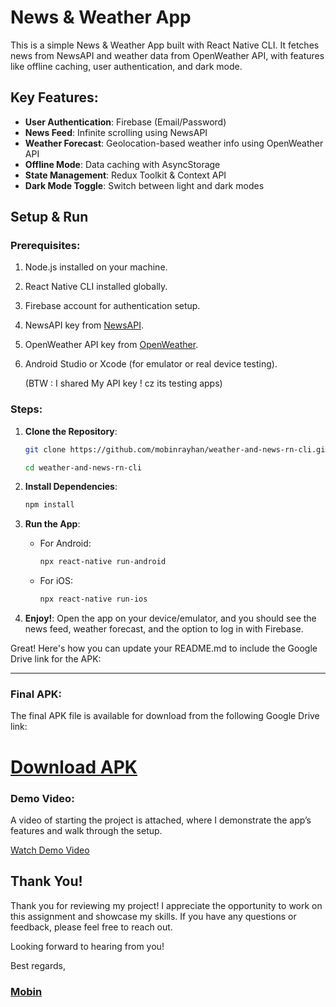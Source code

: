 # News & Weather App

This is a simple News & Weather App built with React Native CLI. It fetches news from NewsAPI and weather data from OpenWeather API, with features like offline caching, user authentication, and dark mode.

## Key Features:

- **User Authentication**: Firebase (Email/Password)
- **News Feed**: Infinite scrolling using NewsAPI
- **Weather Forecast**: Geolocation-based weather info using OpenWeather API
- **Offline Mode**: Data caching with AsyncStorage
- **State Management**: Redux Toolkit & Context API
- **Dark Mode Toggle**: Switch between light and dark modes

## Setup & Run

### Prerequisites:

1. Node.js installed on your machine.
2. React Native CLI installed globally.
3. Firebase account for authentication setup.
4. NewsAPI key from [NewsAPI](https://newsapi.org/).
5. OpenWeather API key from [OpenWeather](https://openweathermap.org/api).
6. Android Studio or Xcode (for emulator or real device testing).

   (BTW : I shared My API key ! cz its testing apps)

### Steps:

1. **Clone the Repository**:

   ```bash
   git clone https://github.com/mobinrayhan/weather-and-news-rn-cli.git

   cd weather-and-news-rn-cli
   ```

2. **Install Dependencies**:

   ```bash
   npm install
   ```

3. **Run the App**:

   - For Android:
     ```bash
     npx react-native run-android
     ```
   - For iOS:
     ```bash
     npx react-native run-ios
     ```

4. **Enjoy!**: Open the app on your device/emulator, and you should see the news feed, weather forecast, and the option to log in with Firebase.

Great! Here's how you can update your README.md to include the Google Drive link for the APK:

---

### Final APK:

The final APK file is available for download from the following Google Drive link:

# [Download APK](https://drive.google.com/file/d/1-K-ZUwVbtcnlPYas0037EyxepGRBJnAP/view?usp=sharing)

### Demo Video:

A video of starting the project is attached, where I demonstrate the app’s features and walk through the setup.

[Watch Demo Video](https://drive.google.com/your-video-link-here)

## Thank You!

Thank you for reviewing my project! I appreciate the opportunity to work on this assignment and showcase my skills. If you have any questions or feedback, please feel free to reach out.

Looking forward to hearing from you!

Best regards,

### [Mobin](mailto:sdm241405@gmail.com)
